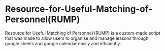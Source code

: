 # Resource-for-Useful-Matching-of-Personnel(RUMP)
Resource for Useful Matching of Personnel (RUMP) is a custom-made script that was made to allow users to organise and manage lessons through google sheets and google calendar easily and efficiently.
